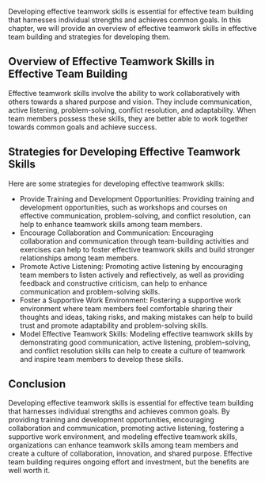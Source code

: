 
Developing effective teamwork skills is essential for effective team building that harnesses individual strengths and achieves common goals. In this chapter, we will provide an overview of effective teamwork skills in effective team building and strategies for developing them.

Overview of Effective Teamwork Skills in Effective Team Building
----------------------------------------------------------------

Effective teamwork skills involve the ability to work collaboratively with others towards a shared purpose and vision. They include communication, active listening, problem-solving, conflict resolution, and adaptability. When team members possess these skills, they are better able to work together towards common goals and achieve success.

Strategies for Developing Effective Teamwork Skills
---------------------------------------------------

Here are some strategies for developing effective teamwork skills:

* Provide Training and Development Opportunities: Providing training and development opportunities, such as workshops and courses on effective communication, problem-solving, and conflict resolution, can help to enhance teamwork skills among team members.
* Encourage Collaboration and Communication: Encouraging collaboration and communication through team-building activities and exercises can help to foster effective teamwork skills and build stronger relationships among team members.
* Promote Active Listening: Promoting active listening by encouraging team members to listen actively and reflectively, as well as providing feedback and constructive criticism, can help to enhance communication and problem-solving skills.
* Foster a Supportive Work Environment: Fostering a supportive work environment where team members feel comfortable sharing their thoughts and ideas, taking risks, and making mistakes can help to build trust and promote adaptability and problem-solving skills.
* Model Effective Teamwork Skills: Modeling effective teamwork skills by demonstrating good communication, active listening, problem-solving, and conflict resolution skills can help to create a culture of teamwork and inspire team members to develop these skills.

Conclusion
----------

Developing effective teamwork skills is essential for effective team building that harnesses individual strengths and achieves common goals. By providing training and development opportunities, encouraging collaboration and communication, promoting active listening, fostering a supportive work environment, and modeling effective teamwork skills, organizations can enhance teamwork skills among team members and create a culture of collaboration, innovation, and shared purpose. Effective team building requires ongoing effort and investment, but the benefits are well worth it.
